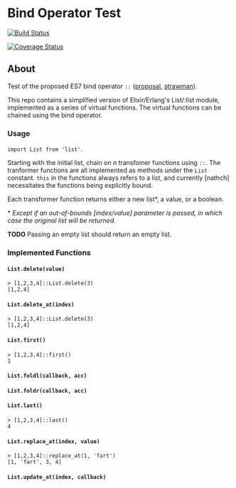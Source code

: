 # Bind Operator Test

[![Build Status](https://semaphoreci.com/api/v1/projects/c36ee1ae-c85d-447b-b358-864cc2ee5fdc/533839/badge.svg)](https://semaphoreci.com/dancouper/bind-operator-test)

[![Coverage Status](https://coveralls.io/repos/DanCouper/bind-operator-test/badge.svg?branch=master&service=github)](https://coveralls.io/github/DanCouper/bind-operator-test?branch=master)

## About

Test of the proposed ES7 bind operator `::` ([proposal](https://github.com/zenparsing/es-function-bind), [strawman](http://wiki.ecmascript.org/doku.php?id=strawman:bind_operator)).

This repo contains a simplified version of Elixir/Erlang's List/:list module, implemented as a series of virtual functions. The virtual functions can be chained using the bind operator.

### Usage

`import List from 'list'`.

Starting with the initial list, chain on *n* transfomer functions using `::`.
The tranformer functions are all implemented as methods under the `List` constant. `this` in the functions always refers to a list, and currently [nathch] necessitates the functions being explicitly bound.

Each transformer function returns either a new list*, a value, or a boolean.

\* *Except if an out-of-bounds [index/value] parameter is passed, in which case the original list will be returned.*

**TODO** Passing an empty list should return an empty list.

### Implemented Functions

#### `List.delete(value)`

```
> [1,2,3,4]::List.delete(3)
[1,2,4]
```

#### `List.delete_at(index)`

```
> [1,2,3,4]::List.delete(3)
[1,2,4]
```

#### `List.first()`

```
> [1,2,3,4]::first()
1
```

#### `List.foldl(callback, acc)`
#### `List.foldr(callback, acc)`

#### `List.last()`

```
> [1,2,3,4]::last()
4
```

#### `List.replace_at(index, value)`

```
> [1,2,3,4]::replace_at(1, 'fart')
[1, 'fart', 3, 4]
```

#### `List.update_at(index, callback)`
